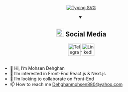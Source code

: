 <p align="center">
  <a href="https://git.io/typing-svg">
    <img src="https://readme-typing-svg.demolab.com?font=Fira+Code&size=25&pause=1000&color=84C2C0&center=true&vCenter=true&width=500&height=50&lines=Welcome+to+My+Profile+!;Hello+there+!;My+name+is+Kirill" alt="Typing SVG" />
  </a>
</p>
<details open>
<summary align="center"><h2><img alt="GIF" src="./Image/handshake2.gif" width="25px"> Social Media </h2></summary>
<div id="badges" style="" align="center">
    <a style="magin-right:"50px"" href="https://t.me/mohsen_dhqn" target="_blank">
        <img align="center" src="https://cdn-icons-png.flaticon.com/512/2111/2111646.png" width="40" height="40" alt="Telegram"/> 
    </a>
    <a href="https://www.linkedin.com/in/mohsen-dehghan-ba4b47258" target="_blank">
        <img align="center" src="https://cdn-icons-png.flaticon.com/512/145/145807.png" width="40" height="40" alt="LinkedIn"/>  
    </a>
</div>
<br>
</details>

- 👋 Hi, I’m Mohsen Dehghan
- 👀 I’m interested in Front-End React.js & Next.js
- 💞️ I’m looking to collaborate on Front-End
- 📫 How to reach me Dehghanmohsen880@yahoo.com

<!---
Mohsendehghan78/Mohsendehghan78 is a ✨ special ✨ repository because its `README.md` (this file) appears on your GitHub profile.
You can click the Preview link to take a look at your changes.
--->
